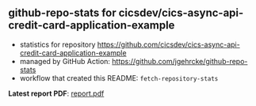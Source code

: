 ## github-repo-stats for cicsdev/cics-async-api-credit-card-application-example

- statistics for repository https://github.com/cicsdev/cics-async-api-credit-card-application-example
- managed by GitHub Action: https://github.com/jgehrcke/github-repo-stats
- workflow that created this README: `fetch-repository-stats`

**Latest report PDF**: [report.pdf](https://github.com/cicsdev/repo-stats/raw/reports/cicsdev/cics-async-api-credit-card-application-example/latest-report/report.pdf)

